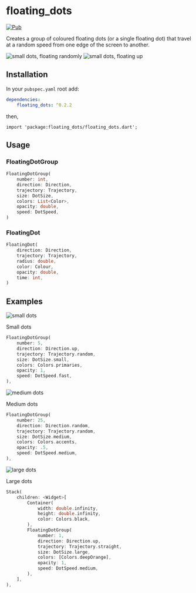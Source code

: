 # floating_dots

[![Pub](https://img.shields.io/pub/v/floating_dots.svg)](https://pub.dartlang.org/packages/floating_dots)

Creates a group of coloured floating dots (or a single floating dot) that travel at a random speed from one edge of the screen to another.

![small dots, floating randomly](https://i.imgur.com/SZThxum.gif "small dots, moving randomly from all edges")  ![small dots, floating up](https://i.imgur.com/GRLc2Lk.gif "small dots, moving straight up from the bottom")

## Installation

In your `pubspec.yaml` root add:

```yaml
dependencies:
    floating_dots: ^0.2.2
```

then,

`import 'package:floating_dots/floating_dots.dart';`

## Usage

### FloatingDotGroup

```dart
FloatingDotGroup(
    number: int,
    direction: Direction,
    trajectory: Trajectory,
    size: DotSize,
    colors: List<Color>,
    opacity: double,
    speed: DotSpeed,
)
```

### FloatingDot

```dart
FloatingDot(
    direction: Direction,
    trajectory: Trajectory,
    radius: double,
    color: Colour,
    opacity: double,
    time: int,
)
```

## Examples

![small dots](https://i.imgur.com/6J0G1kn.gif "Demo of small dots, floating up")

Small dots

```dart
FloatingDotGroup(
    number: 5,
    direction: Direction.up,
    trajectory: Trajectory.random,
    size: DotSize.small,
    colors: Colors.primaries,
    opacity: 1,
    speed: DotSpeed.fast,
),
```

![medium dots](https://i.imgur.com/h6Gu6mh.gif "Demo of medium dots, floating in from all edges")

Medium dots

```dart
FloatingDotGroup(
    number: 25,
    direction: Direction.random,
    trajectory: Trajectory.random,
    size: DotSize.medium,
    colors: Colors.accents,
    opacity: .5,
    speed: DotSpeed.medium,
),
```

![large dots](https://i.imgur.com/tLwWrY5.gif "Demo of one large dot on a  dots, floating up")

Large dots

```dart
Stack(
    children: <Widget>[
        Container(
            width: double.infinity,
            height: double.infinity,
            color: Colors.black,
        ),
        FloatingDotGroup(
            number: 1,
            direction: Direction.up,
            trajectory: Trajectory.straight,
            size: DotSize.large,
            colors: [Colors.deepOrange],
            opacity: 1,
            speed: DotSpeed.medium,
        ),
    ],
),
```
